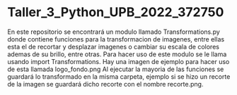 # Taller_3_Python_UPB_2022_372750
En este repositorio se encontrará un modulo llamado Transformations.py donde contiene funciones para la transformacion de imagenes, entre ellas esta el de recortar y desplazar imagenes o cambiar su escala de colores ademas de su brillo, entre otras.
Para hacer uso de este modulo se le llama usando import Transformations.
Hay una imagen de ejemplo para hacer uso de esta llamada logo_fondo.png
Al ejecutar la mayoria de las funciones se guardará lo transformado en la misma carpeta, ejemplo si se hizo un recorte de la imagen se guardará dicho recorte con el nombre recorte.png.
